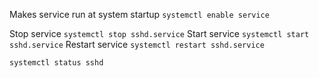 Makes service run at system startup ```systemctl enable service```

Stop service ```systemctl stop sshd.service```
Start service ```systemctl start sshd.service```
Restart service ```systemctl restart sshd.service```

```systemctl status sshd```

